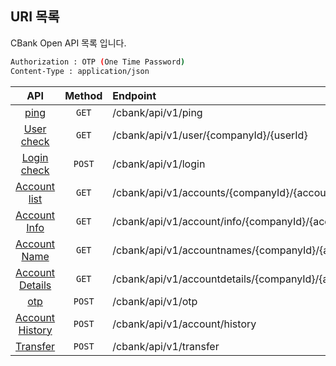 ## URI 목록	
CBank Open API 목록 입니다.

```bash
Authorization : OTP (One Time Password)
Content-Type : application/json
```

|              API            |     Method    |               Endpoint              |
|:---------------------------:|:-------------:|:-----------------------------------|
|[ping](/cbank/api/ping.md#ping)      |      `GET`     |     /cbank/api/v1/ping                |
|[User check](/cbank/api/userCheck.md#user-check)    |      `GET`     |     /cbank/api/v1/user/{companyId}/{userId}  |
|[Login check](/cbank/api/loginCheck.md#account-history)    |      `POST`     |     /cbank/api/v1/login  |
|[Account list](/cbank/api/accountList.md#account-list)    |      `GET`     |     /cbank/api/v1/accounts/{companyId}/{accountId}  |
|[Account Info](/cbank/api/accountInfo.md#account-info)    |      `GET`     |     /cbank/api/v1/account/info/{companyId}/{accountId}  |
|[Account Name](/cbank/api/accountName.md#account-name)    |      `GET`     |     /cbank/api/v1/accountnames/{companyId}/{accountId}  |
|[Account Details](/cbank/api/accountDetails.md#account-name)    |      `GET`     |     /cbank/api/v1/accountdetails/{companyId}/{accountId}  |
|[otp](/cbank/api/otp.md#otp)    |      `POST`     |     /cbank/api/v1/otp  |
|[Account History](/cbank/api/accountHistory.md#account-history)    |      `POST`     |     /cbank/api/v1/account/history  |
|[Transfer](/cbank/api/transfer.md#transfer)    |      `POST`     |     /cbank/api/v1/transfer  |
